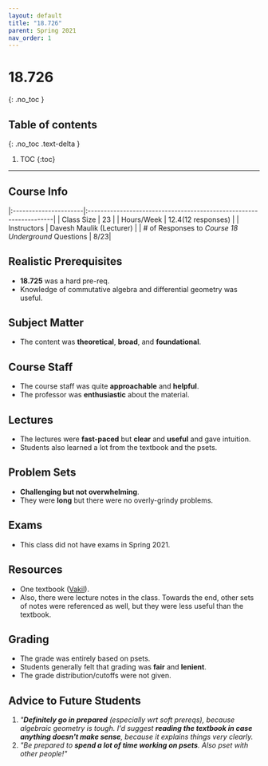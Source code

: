 ```yaml
---
layout: default
title: "18.726"
parent: Spring 2021
nav_order: 1
---
```


# 18.726
{: .no_toc }

## Table of contents
{: .no_toc .text-delta }

1. TOC
{:toc}

---

## Course Info

|:----------------------|:-------------------------------------------------------------------|
| Class Size | 23 |
| Hours/Week | 12.4(12 responses) |
| Instructors | Davesh Maulik (Lecturer) |
| # of Responses to _Course 18 Underground_ Questions | 8/23|

## Realistic Prerequisites

- **18.725** was a hard pre-req.
- Knowledge of commutative algebra and differential geometry was useful.

## Subject Matter

- The content was **theoretical**, **broad**, and **foundational**.

## Course Staff

- The course staff was quite **approachable** and **helpful**.
- The professor was **enthusiastic** about the material.

## Lectures

- The lectures were **fast-paced** but **clear** and **useful** and gave intuition.
- Students also learned a lot from the textbook and the psets.

## Problem Sets

- **Challenging but not overwhelming**.
- They were **long** but there were no overly-grindy problems.

## Exams

- This class did not have exams in Spring 2021.

## Resources

- One textbook ([Vakil](http://math.stanford.edu/~vakil/216blog/FOAGnov1817public.pdf)).
- Also, there were lecture notes in the class. Towards the end, other sets of notes were referenced as well, but they were less useful than the textbook.

## Grading

- The grade was entirely based on psets.
- Students generally felt that grading was **fair** and **lenient**.
- The grade distribution/cutoffs were not given.

## Advice to Future Students

1. _"**Definitely go in prepared** (especially wrt soft prereqs), because algebraic geometry is tough. I'd suggest **reading the textbook in case anything doesn't make sense**, because it explains things very clearly._
2. _"Be prepared to **spend a lot of time working on psets**. Also pset with other people!"_


<!-- ## Syllabus

Click [**here**](/assets/files/726_Syllabus_Spring2021.pdf) for a PDF of this course's syllabus. -->
